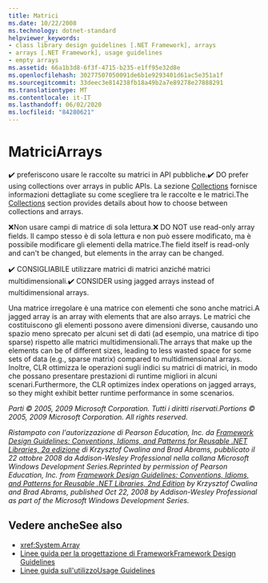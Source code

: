```yaml
---
title: Matrici
ms.date: 10/22/2008
ms.technology: dotnet-standard
helpviewer_keywords:
- class library design guidelines [.NET Framework], arrays
- arrays [.NET Framework], usage guidelines
- empty arrays
ms.assetid: 66a1b3d8-6f3f-4715-b235-e1ff95e32d8e
ms.openlocfilehash: 30277507050091de6b1e9293401d61ac5e351a1f
ms.sourcegitcommit: 33deec3e814238fb18a49b2a7e89278e27888291
ms.translationtype: MT
ms.contentlocale: it-IT
ms.lasthandoff: 06/02/2020
ms.locfileid: "84280621"
---
```

# <a name="arrays"></a><span data-ttu-id="b3c15-102">Matrici</span><span class="sxs-lookup"><span data-stu-id="b3c15-102">Arrays</span></span>
<span data-ttu-id="b3c15-103">✔️ preferiscono usare le raccolte su matrici in API pubbliche.</span><span class="sxs-lookup"><span data-stu-id="b3c15-103">✔️ DO prefer using collections over arrays in public APIs.</span></span> <span data-ttu-id="b3c15-104">La sezione [Collections](guidelines-for-collections.md) fornisce informazioni dettagliate su come scegliere tra le raccolte e le matrici.</span><span class="sxs-lookup"><span data-stu-id="b3c15-104">The [Collections](guidelines-for-collections.md) section provides details about how to choose between collections and arrays.</span></span>

 <span data-ttu-id="b3c15-105">❌Non usare campi di matrice di sola lettura.</span><span class="sxs-lookup"><span data-stu-id="b3c15-105">❌ DO NOT use read-only array fields.</span></span> <span data-ttu-id="b3c15-106">Il campo stesso è di sola lettura e non può essere modificato, ma è possibile modificare gli elementi della matrice.</span><span class="sxs-lookup"><span data-stu-id="b3c15-106">The field itself is read-only and can't be changed, but elements in the array can be changed.</span></span>

 <span data-ttu-id="b3c15-107">✔️ CONSIGLIABILE utilizzare matrici di matrici anziché matrici multidimensionali.</span><span class="sxs-lookup"><span data-stu-id="b3c15-107">✔️ CONSIDER using jagged arrays instead of multidimensional arrays.</span></span>

 <span data-ttu-id="b3c15-108">Una matrice irregolare è una matrice con elementi che sono anche matrici.</span><span class="sxs-lookup"><span data-stu-id="b3c15-108">A jagged array is an array with elements that are also arrays.</span></span> <span data-ttu-id="b3c15-109">Le matrici che costituiscono gli elementi possono avere dimensioni diverse, causando uno spazio meno sprecato per alcuni set di dati (ad esempio, una matrice di tipo sparse) rispetto alle matrici multidimensionali.</span><span class="sxs-lookup"><span data-stu-id="b3c15-109">The arrays that make up the elements can be of different sizes, leading to less wasted space for some sets of data (e.g., sparse matrix) compared to multidimensional arrays.</span></span> <span data-ttu-id="b3c15-110">Inoltre, CLR ottimizza le operazioni sugli indici su matrici di matrici, in modo che possano presentare prestazioni di runtime migliori in alcuni scenari.</span><span class="sxs-lookup"><span data-stu-id="b3c15-110">Furthermore, the CLR optimizes index operations on jagged arrays, so they might exhibit better runtime performance in some scenarios.</span></span>

 <span data-ttu-id="b3c15-111">*Parti © 2005, 2009 Microsoft Corporation. Tutti i diritti riservati.*</span><span class="sxs-lookup"><span data-stu-id="b3c15-111">*Portions © 2005, 2009 Microsoft Corporation. All rights reserved.*</span></span>

 <span data-ttu-id="b3c15-112">*Ristampato con l'autorizzazione di Pearson Education, Inc. da [Framework Design Guidelines: Conventions, Idioms, and Patterns for Reusable .NET Libraries, 2a edizione](https://www.informit.com/store/framework-design-guidelines-conventions-idioms-and-9780321545619) di Krzysztof Cwalina and Brad Abrams, pubblicato il 22 ottobre 2008 da Addison-Wesley Professional nella collana Microsoft Windows Development Series.*</span><span class="sxs-lookup"><span data-stu-id="b3c15-112">*Reprinted by permission of Pearson Education, Inc. from [Framework Design Guidelines: Conventions, Idioms, and Patterns for Reusable .NET Libraries, 2nd Edition](https://www.informit.com/store/framework-design-guidelines-conventions-idioms-and-9780321545619) by Krzysztof Cwalina and Brad Abrams, published Oct 22, 2008 by Addison-Wesley Professional as part of the Microsoft Windows Development Series.*</span></span>

## <a name="see-also"></a><span data-ttu-id="b3c15-113">Vedere anche</span><span class="sxs-lookup"><span data-stu-id="b3c15-113">See also</span></span>

- <xref:System.Array>
- [<span data-ttu-id="b3c15-114">Linee guida per la progettazione di Framework</span><span class="sxs-lookup"><span data-stu-id="b3c15-114">Framework Design Guidelines</span></span>](index.md)
- [<span data-ttu-id="b3c15-115">Linee guida sull'utilizzo</span><span class="sxs-lookup"><span data-stu-id="b3c15-115">Usage Guidelines</span></span>](usage-guidelines.md)
